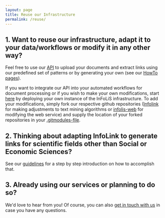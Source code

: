 ```yaml
---
layout: page
title: Reuse our Infrastructure
permalink: /reuse/
---
```


## 1. Want to reuse our infrastructure, adapt it to your data/workflows or modify it in any other way?

Feel free to use our [API](http://infolis.gesis.org/api) to upload your documents and extract links using our predefined set of patterns or by generating your own (see our [HowTo pages](https://github.com/infolis/infolis-web/wiki)).

If you want to integrate our API into your automated workflows for document processing or if you wish to make your own modifications, start [here](https://github.com/infolis/infolis-docker) by deploying your own instance of the InFoLiS infrastructure. To add your modifications, simply fork our respective github repositories ([Infolink](https://github.com/infolis/infoLink) for making adjustments to text mining algorithms or [infolis-web](https://github.com/infolis/infolis-web) for modifying the web service) and supply the location of your forked repositories in your [.gitmodules-file](https://github.com/infolis/infolis-docker/blob/master/.gitmodules).

## 2. Thinking about adapting InfoLink to generate links for scientific fields other than Social or Economic Sciences?

See our [guidelines](#) for a step by step introduction on how to accomplish that.


## 3. Already using our services or planning to do so?
We'd love to hear from you! 
Of course, you can also [get in touch with us](mailto:benjamin.zapilko@gesis.org) in case you have any questions.

